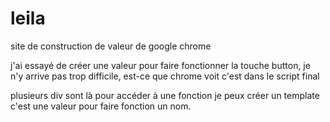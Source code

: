 # leila
site de construction de valeur de google chrome

j'ai essayé de créer une valeur pour faire fonctionner la touche button, je n'y arrive pas trop difficile, est-ce que chrome voit
c'est dans le script final

plusieurs div sont là pour accéder à une fonction je peux créer un template c'est une valeur pour faire fonction un nom.

